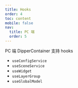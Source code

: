 ```yaml
---
title: Hooks
order: 4
toc: content
mobile: false
nav:
  title: PC 端
  order: 5
---
```


PC 端 DipperContainer 支持 hooks

- `useConfigService`
- `useSceneService`
- `useWidget`
- `useLayerGroup`
- `useGlobalModel`
